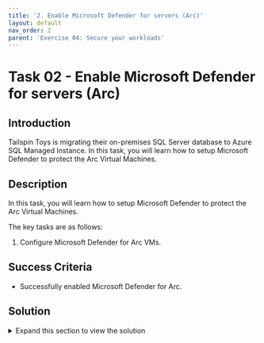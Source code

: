 ```yaml
---
title: '2. Enable Microsoft Defender for servers (Arc)'
layout: default
nav_order: 2
parent: 'Exercise 04: Secure your workloads'
---
```


# Task 02 - Enable Microsoft Defender for servers (Arc)

## Introduction

Tailspin Toys is migrating their on-premises SQL Server database to Azure SQL Managed Instance. In this task, you will learn how to setup Microsoft Defender to protect the Arc Virtual Machines.

## Description

In this task, you will learn how to setup Microsoft Defender to protect the Arc Virtual Machines.

The key tasks are as follows:
1. Configure Microsoft Defender for Arc VMs.

## Success Criteria

* Successfully enabled Microsoft Defender for Arc.

## Solution

<details markdown="block">
<summary>Expand this section to view the solution</summary>

1. Sign in to the [Azure Portal](https://portal.azure.com). Ensure that you're using a subscription associated with the same resources you created during the lab set up.

2. In the **Search resources, services, and docs** box at the top of the portal, search for **Microsoft Defender for Cloud**, then select the **Microsoft Defender for Cloud** service.

3. In the **Management** section, select **Environment settings**.

4. Select the relevant subscription.

5. On the **Defender plans** page, locate the **Servers** plan and toggle the **Status** to On.

6. Select **Save**.

</details>
